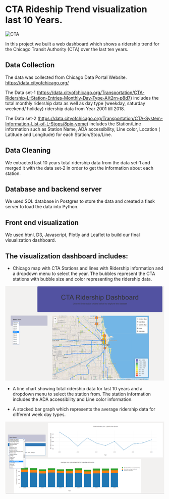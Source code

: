 # CTA Rideship Trend visualization last 10 Years.

![CTA](https://66.media.tumblr.com/342ad1138cd863a717668473ab34643b/tumblr_nn89tp0aMs1qa07aro4_500.gif)

In this project we built a web dashboard which shows a ridership trend for the Chicago Transit Authority (CTA) over the last ten years.


## Data Collection

The data was collected from Chicago Data Portal Website.
https://data.cityofchicago.org/

The Data set-1 (https://data.cityofchicago.org/Transportation/CTA-Ridership-L-Station-Entries-Monthly-Day-Type-A/t2rn-p8d7) includes the total monthly ridership data as well as day type (weekday, saturday  weekend/ holiday) ridership data from Year 2001 till 2018.

The Data set-2 (https://data.cityofchicago.org/Transportation/CTA-System-Information-List-of-L-Stops/8pix-ypme) includes the Station/Line information such as Station Name, ADA accessibility, Line color, Location ( Latitude and Longitude) for each Station/Stop/Line.

## Data Cleaning

We extracted last 10 years total ridership data from the data set-1 and merged it with the data set-2 in order to get the information about each station.

## Database and backend server

We used SQL database in Postgres to store the data and created a flask server to load the data into Python.

## Front end visualization

We used html, D3, Javascript, Plotly and Leaflet to build our final visualization dashboard.

## The visualization dashboard includes:
- Chicago map with CTA Stations and lines with Ridership information and a dropdown menu to select the year. The bubbles represent the CTA stations with bubble size and color representing the ridership data.

![CTA_Map](Images/CTA_Map.png)


- A line chart showing total ridership data for last 10 years and a dropdown menu to select the station from. The station information includes the ADA accessibility and Line color information.

- A stacked bar graph which represents the average ridership data for different week day types.

![Line](Images/Chart.png)
